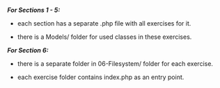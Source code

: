 ***For Sections 1 - 5:***

  * each section has a separate .php file with all exercises for it.
  
  * there is a Models/ folder for used classes in these exercises.
  
***For Section 6:***

  * there is a separate folder in 06-Filesystem/ folder for each exercise.
  
  * each exercise folder contains index.php as an entry point.
